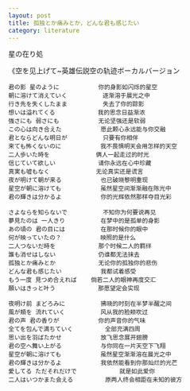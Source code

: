```yaml
---
layout: post
title: 孤独とか痛みとか，どんな君も感じたい
category: literature
---
```


星の在り処

《空を见上げて~英雄伝説空の轨迹ボーカルバージョン



	君の影 星のように			你的身影如闪烁的星空
	朝に溶けて消えていく			逐渐溶于晨光之中
	行き先を失くしたまま			失去了你的踪影
	想いは溢れてくる			我的思念日益渐浓
	強さにも 弱さにも			无论坚强还是软弱
	この心は向き合えた			愿此颗心永远能与你交融
	君とならどんな明日が			只要有你相伴
	来ても怖くないのに			我不畏惧明天会用怎样的天空
	二人歩いた時を				俩人一起走过的时光
	信じていて欲しい			请你永远在心中珍藏
	真実も嘘もなく				无论真实还是谎言
	夜が明けて朝が来る			也已破晓黎明重现
	星空が朝に溶けても			虽然星空间渐渐融在陈光中
	君の輝きは分かるよ			你的光辉依然那样夺目光彩

	さよならを知らないで			不知你为何要说再见
	夢見たのは 一人きり			在梦中的是孤单的身影
	あの頃の 君の目には			在那时候你的眼中
	何が映っていたの？			映照的是什么
	二人つないだ時を			那个时候二人的羁绊
	誰も消せはしない			仍谁都无法抹去
	孤独とか痛みとか			无论你的孤独你的悲伤
	どんな君も感じたい			我都试着感受
	もう一度 見つめ合えれば	倘若二人的眼神再度交汇
	願いはきっと叶う			那愿望定会实现
	
	夜明け前 まどろみに			拂晓的时刻在半梦半醒之间
	風が頬を 流れていく			风从我的脸颊吹过
	君の声 君の香りが			你的声音你的气味
	全てを包んで満ちていく			全部充满四周
	思い出を羽ばたかせ			放飞思念展开翅膀
	君の空へ舞い上がる			与你同在一片天空下飞翔
	星空が朝に溶けても			虽然星空渐渐溶在晨光之中
	君の輝きは分かるよ			我依然能看到你那灿烂的光芒
	愛してる ただそれだけで			就是如此爱你
	二人はいつかまた会える			原两人终会相距在未知的彼方
